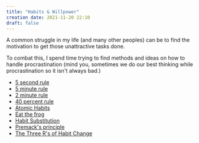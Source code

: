 ```yaml
---
title: "Habits & Willpower"
creation date: 2021-11-20 22:10
draft: false
---
```

 A common struggle in my life (and many other peoples) can be to find the motivation to get those unattractive tasks done.
 
 To combat this, I spend time trying to find methods and ideas on how to handle procrastination (mind you, sometimes we do our best thinking while procrastination so it isn't always bad.)

- [5 second rule](notes/5-second-rule.md)
- [5 minute rule](notes/5-minute-rule.md)
- [2 minute rule](notes/2-minute-rule.md)
- [40 percent rule](notes/40-percent-rule.md)
- [Atomic Habits](notes/Atomic-Habits.md)
- [Eat the frog](notes/Eat-the-frog.md)
- [Habit Substitution](notes/Habit-Substitution.md)
- [Premack's principle](notes/Premack's-principle.md)
- [The Three R's of Habit Change](notes/The-Three-R's-of-Habit-Change.md)